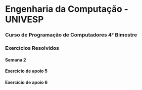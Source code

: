 # Engenharia da Computação - UNIVESP
### Curso de Programação de Computadores 4° Bimestre

### Exercícios Resolvidos
#### Semana 2
#### Exercício de apoio 5
#### Exercício de apoio 6
